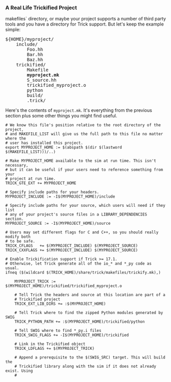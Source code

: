 ### A Real Life Trickified Project

makefiles` directory, or maybe your project supports a number of third party tools and you have a directory for Trick support. But let's keep the example simple:

<pre>${HOME}/myproject/
    include/
        Foo.hh
        Bar.hh
        Baz.hh
    trickified/
        Makefile
        <b>myproject.mk</b>
        S_source.hh
        trickified_myproject.o
        python
        build/
        .trick/</pre>

Here's the contents of `myproject.mk`. It's everything from the previous section plus some other things you might find useful.

```make
# We know this file's position relative to the root directory of the project,
# and MAKEFILE_LIST will give us the full path to this file no matter where the
# user has installed this project.
export MYPROJECT_HOME := $(abspath $(dir $(lastword $(MAKEFILE_LIST)))/..)

# Make MYPROJECT_HOME available to the sim at run time. This isn't necessary,
# but it can be useful if your users need to reference something from your
# project at run time.
TRICK_GTE_EXT += MYPROJECT_HOME

# Specify include paths for your headers.
MYPROJECT_INCLUDE := -I$(MYPROJECT_HOME)/include

# Specify include paths for your source, which users will need if they list
# any of your project's source files in a LIBRARY_DEPENDENCIES section.
MYPROJECT_SOURCE := -I$(MYPROJECT_HOME)/source

# Users may set different flags for C and C++, so you should really modify both
# to be safe.
TRICK_CFLAGS   += $(MYPROJECT_INCLUDE) $(MYPROJECT_SOURCE)
TRICK_CXXFLAGS += $(MYPROJECT_INCLUDE) $(MYPROJECT_SOURCE)

# Enable Trickification support if Trick >= 17.1.
# Otherwise, let Trick generate all of the io_* and *_py code as usual.
ifneq ($(wildcard $(TRICK_HOME)/share/trick/makefiles/trickify.mk),)

    MYPROJECT_TRICK := $(MYPROJECT_HOME)/trickified/trickified_myproject.o

    # Tell Trick the headers and source at this location are part of a
    # Trickified project
    TRICK_EXT_LIB_DIRS += :$(MYPROJECT_HOME)

    # Tell Trick where to find the zipped Python modules generated by SWIG
    TRICK_PYTHON_PATH += :$(MYPROJECT_HOME)/trickified/python

    # Tell SWIG where to find *_py.i files
    TRICK_SWIG_FLAGS += -I$(MYPROJECT_HOME)/trickified

    # Link in the Trickified object
    TRICK_LDFLAGS += $(MYPROJECT_TRICK)

    # Append a prerequisite to the $(SWIG_SRC) target. This will build the
    # Trickified library along with the sim if it does not already exist. Using
    #
